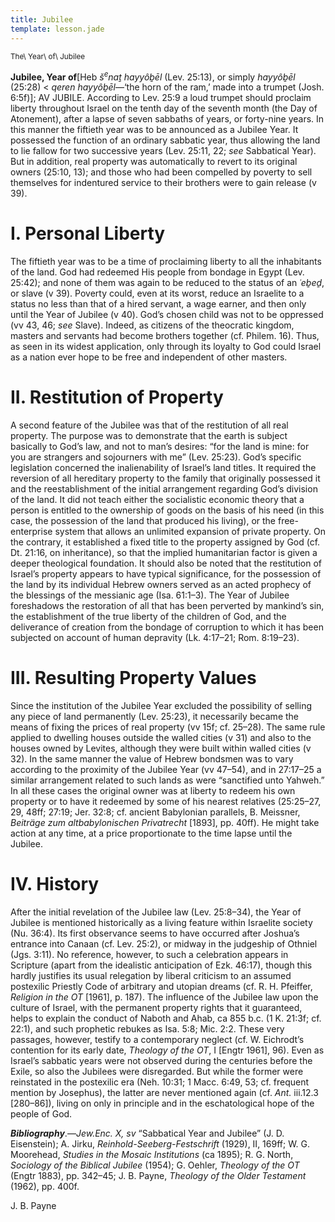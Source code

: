 ```yaml
---
title: Jubilee
template: lesson.jade
---
```



<sup>The\\ Year\\ of\\ Jubilee</sup>

**Jubilee, Year of**[Heb *š*<sup>*e*</sup>*naṯ hayyôḇēl* (Lev. 25:13),
or simply *hayyôḇēl* (25:28) \< *qeren hayyôḇēl*—‘the horn of the ram,’
made into a trumpet (Josh. 6:5f)]; AV JUBILE. According to Lev. 25:9 a
loud trumpet should proclaim liberty throughout Israel on the tenth day
of the seventh month (the Day of Atonement), after a lapse of seven
sabbaths of years, or forty-nine years. In this manner the fiftieth year
was to be announced as a Jubilee Year. It possessed the function of an
ordinary sabbatic year, thus allowing the land to lie fallow for two
successive years (Lev. 25:11, 22; *see* Sabbatical Year). But in
addition, real property was automatically to revert to its original
owners (25:10, 13); and those who had been compelled by poverty to sell
themselves for indentured service to their brothers were to gain release
(v 39).

I. Personal Liberty
===================

The fiftieth year was to be a time of proclaiming liberty to all the
inhabitants of the land. God had redeemed His people from bondage in
Egypt (Lev. 25:42); and none of them was again to be reduced to the
status of an *˓eḇeḏ*, or slave (v 39). Poverty could, even at its worst,
reduce an Israelite to a status no less than that of a hired servant, a
wage earner, and then only until the Year of Jubilee (v 40). God’s
chosen child was not to be oppressed (vv 43, 46; *see* Slave). Indeed,
as citizens of the theocratic kingdom, masters and servants had become
brothers together (cf. Philem. 16). Thus, as seen in its widest
application, only through its loyalty to God could Israel as a nation
ever hope to be free and independent of other masters.

II. Restitution of Property
===========================

A second feature of the Jubilee was that of the restitution of all real
property. The purpose was to demonstrate that the earth is subject
basically to God’s law, and not to man’s desires: “for the land is mine:
for you are strangers and sojourners with me” (Lev. 25:23). God’s
specific legislation concerned the inalienability of Israel’s land
titles. It required the reversion of all hereditary property to the
family that originally possessed it and the reestablishment of the
initial arrangement regarding God’s division of the land. It did not
teach either the socialistic economic theory that a person is entitled
to the ownership of goods on the basis of his need (in this case, the
possession of the land that produced his living), or the free-enterprise
system that allows an unlimited expansion of private property. On the
contrary, it established a fixed title to the property assigned by God
(cf. Dt. 21:16, on inheritance), so that the implied humanitarian factor
is given a deeper theological foundation. It should also be noted that
the restitution of Israel’s property appears to have typical
significance, for the possession of the land by its individual Hebrew
owners served as an acted prophecy of the blessings of the messianic age
(Isa. 61:1–3). The Year of Jubilee foreshadows the restoration of all
that has been perverted by mankind’s sin, the establishment of the true
liberty of the children of God, and the deliverance of creation from the
bondage of corruption to which it has been subjected on account of human
depravity (Lk. 4:17–21; Rom. 8:19–23).

III. Resulting Property Values
==============================

Since the institution of the Jubilee Year excluded the possibility of
selling any piece of land permanently (Lev. 25:23), it necessarily
became the means of fixing the prices of real property (vv 15f; cf.
25–28). The same rule applied to dwelling houses outside the walled
cities (v 31) and also to the houses owned by Levites, although they
were built within walled cities (v 32). In the same manner the value of
Hebrew bondsmen was to vary according to the proximity of the Jubilee
Year (vv 47–54), and in 27:17–25 a similar arrangement related to such
lands as were “sanctified unto Yahweh.” In all these cases the original
owner was at liberty to redeem his own property or to have it redeemed
by some of his nearest relatives (25:25–27, 29, 48ff; 27:19; Jer. 32:8;
cf. ancient Babylonian parallels, B. Meissner, *Beiträge zum
altbabylonischen Privatrecht* [1893], pp. 40ff). He might take action at
any time, at a price proportionate to the time lapse until the Jubilee.

IV. History
===========

After the initial revelation of the Jubilee law (Lev. 25:8–34), the Year
of Jubilee is mentioned historically as a living feature within
Israelite society (Nu. 36:4). Its first observance seems to have
occurred after Joshua’s entrance into Canaan (cf. Lev. 25:2), or midway
in the judgeship of Othniel (Jgs. 3:11). No reference, however, to such
a celebration appears in Scripture (apart from the idealistic
anticipation of Ezk. 46:17), though this hardly justifies its usual
relegation by liberal criticism to an assumed postexilic Priestly Code
of arbitrary and utopian dreams (cf. R. H. Pfeiffer, *Religion in the
OT* [1961], p. 187). The influence of the Jubilee law upon the culture
of Israel, with the permanent property rights that it guaranteed, helps
to explain the conduct of Naboth and Ahab, ca 855 b.c. (1 K. 21:3f; cf.
22:1), and such prophetic rebukes as Isa. 5:8; Mic. 2:2. These very
passages, however, testify to a contemporary neglect (cf. W. Eichrodt’s
contention for its early date, *Theology of the OT*, I [Engtr 1961],
96). Even as Israel’s sabbatic years were not observed during the
centuries before the Exile, so also the Jubilees were disregarded. But
while the former were reinstated in the postexilic era (Neh. 10:31; 1
Macc. 6:49, 53; cf. frequent mention by Josephus), the latter are never
mentioned again (cf. *Ant.* iii.12.3 [280–86]), living on only in
principle and in the eschatological hope of the people of God.

***Bibliography***.—*Jew.Enc. X, sv* “Sabbatical Year and Jubilee” (J.
D. Eisenstein); A. Jirku, *Reinhold-Seeberg-Festschrift* (1929), II,
169ff; W. G. Moorehead, *Studies in the Mosaic Institutions* (ca 1895);
R. G. North, *Sociology of the Biblical Jubilee* (1954); G. Oehler,
*Theology of the OT* (Engtr 1883), pp. 342–45; J. B. Payne, *Theology of
the Older Testament* (1962), pp. 400f.

J. B. Payne

